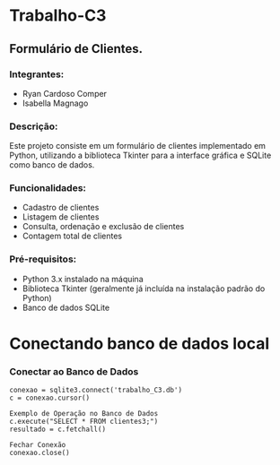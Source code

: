 # Trabalho-C3

## Formulário de Clientes.

### Integrantes:

-   Ryan Cardoso Comper
-   Isabella Magnago

### Descrição:
Este projeto consiste em um formulário de clientes implementado em Python, utilizando a biblioteca Tkinter para a interface gráfica e SQLite como banco de dados.

### Funcionalidades:
- Cadastro de clientes
- Listagem de clientes
- Consulta, ordenação e exclusão de clientes
- Contagem total de clientes

### Pré-requisitos:
- Python 3.x instalado na máquina
- Biblioteca Tkinter (geralmente já incluída na instalação padrão do Python)
- Banco de dados SQLite

# Conectando banco de dados local 

### Conectar ao Banco de Dados
```
conexao = sqlite3.connect('trabalho_C3.db')
c = conexao.cursor()

Exemplo de Operação no Banco de Dados
c.execute("SELECT * FROM clientes3;")
resultado = c.fetchall()

Fechar Conexão
conexao.close()
